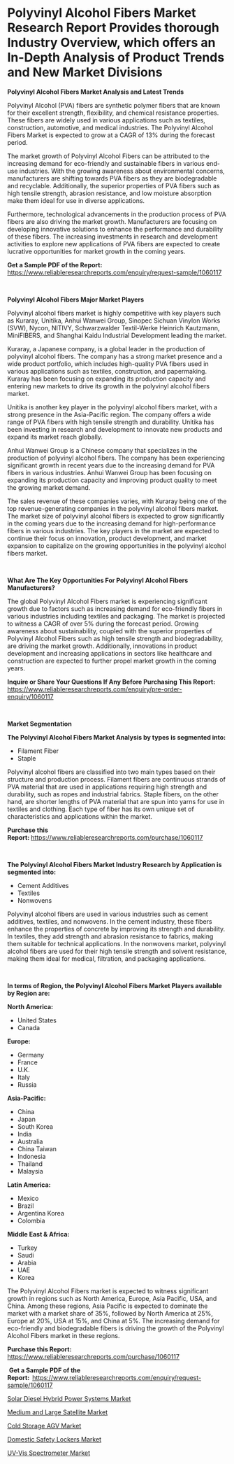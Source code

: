 <p><h1>Polyvinyl Alcohol Fibers Market Research Report Provides thorough Industry Overview, which offers an In-Depth Analysis of Product Trends and New Market Divisions</h1></p><p><strong>Polyvinyl Alcohol Fibers Market Analysis and Latest Trends</strong></p>
<p><p>Polyvinyl Alcohol (PVA) fibers are synthetic polymer fibers that are known for their excellent strength, flexibility, and chemical resistance properties. These fibers are widely used in various applications such as textiles, construction, automotive, and medical industries. The Polyvinyl Alcohol Fibers Market is expected to grow at a CAGR of 13% during the forecast period.</p><p>The market growth of Polyvinyl Alcohol Fibers can be attributed to the increasing demand for eco-friendly and sustainable fibers in various end-use industries. With the growing awareness about environmental concerns, manufacturers are shifting towards PVA fibers as they are biodegradable and recyclable. Additionally, the superior properties of PVA fibers such as high tensile strength, abrasion resistance, and low moisture absorption make them ideal for use in diverse applications.</p><p>Furthermore, technological advancements in the production process of PVA fibers are also driving the market growth. Manufacturers are focusing on developing innovative solutions to enhance the performance and durability of these fibers. The increasing investments in research and development activities to explore new applications of PVA fibers are expected to create lucrative opportunities for market growth in the coming years.</p></p>
<p><strong>Get a Sample PDF of the Report:&nbsp;</strong> <a href="https://www.reliableresearchreports.com/enquiry/request-sample/1060117">https://www.reliableresearchreports.com/enquiry/request-sample/1060117</a></p>
<p>&nbsp;</p>
<p><strong>Polyvinyl Alcohol Fibers Major Market Players</strong></p>
<p><p>Polyvinyl alcohol fibers market is highly competitive with key players such as Kuraray, Unitika, Anhui Wanwei Group, Sinopec Sichuan Vinylon Works (SVW), Nycon, NITIVY, Schwarzwalder Textil-Werke Heinrich Kautzmann, MiniFIBERS, and Shanghai Kaidu Industrial Development leading the market. </p><p>Kuraray, a Japanese company, is a global leader in the production of polyvinyl alcohol fibers. The company has a strong market presence and a wide product portfolio, which includes high-quality PVA fibers used in various applications such as textiles, construction, and papermaking. Kuraray has been focusing on expanding its production capacity and entering new markets to drive its growth in the polyvinyl alcohol fibers market.</p><p>Unitika is another key player in the polyvinyl alcohol fibers market, with a strong presence in the Asia-Pacific region. The company offers a wide range of PVA fibers with high tensile strength and durability. Unitika has been investing in research and development to innovate new products and expand its market reach globally.</p><p>Anhui Wanwei Group is a Chinese company that specializes in the production of polyvinyl alcohol fibers. The company has been experiencing significant growth in recent years due to the increasing demand for PVA fibers in various industries. Anhui Wanwei Group has been focusing on expanding its production capacity and improving product quality to meet the growing market demand.</p><p>The sales revenue of these companies varies, with Kuraray being one of the top revenue-generating companies in the polyvinyl alcohol fibers market. The market size of polyvinyl alcohol fibers is expected to grow significantly in the coming years due to the increasing demand for high-performance fibers in various industries. The key players in the market are expected to continue their focus on innovation, product development, and market expansion to capitalize on the growing opportunities in the polyvinyl alcohol fibers market.</p></p>
<p>&nbsp;</p>
<p><strong>What Are The Key Opportunities For Polyvinyl Alcohol Fibers Manufacturers?</strong></p>
<p><p>The global Polyvinyl Alcohol Fibers market is experiencing significant growth due to factors such as increasing demand for eco-friendly fibers in various industries including textiles and packaging. The market is projected to witness a CAGR of over 5% during the forecast period. Growing awareness about sustainability, coupled with the superior properties of Polyvinyl Alcohol Fibers such as high tensile strength and biodegradability, are driving the market growth. Additionally, innovations in product development and increasing applications in sectors like healthcare and construction are expected to further propel market growth in the coming years.</p></p>
<p><strong>Inquire or Share Your Questions If Any Before Purchasing This Report:</strong> <a href="https://www.reliableresearchreports.com/enquiry/pre-order-enquiry/1060117">https://www.reliableresearchreports.com/enquiry/pre-order-enquiry/1060117</a></p>
<p>&nbsp;</p>
<p><strong>Market Segmentation</strong></p>
<p><strong>The Polyvinyl Alcohol Fibers Market Analysis by types is segmented into:</strong></p>
<p><ul><li>Filament Fiber</li><li>Staple</li></ul></p>
<p><p>Polyvinyl alcohol fibers are classified into two main types based on their structure and production process. Filament fibers are continuous strands of PVA material that are used in applications requiring high strength and durability, such as ropes and industrial fabrics. Staple fibers, on the other hand, are shorter lengths of PVA material that are spun into yarns for use in textiles and clothing. Each type of fiber has its own unique set of characteristics and applications within the market.</p></p>
<p><strong>Purchase this Report:&nbsp;</strong><a href="https://www.reliableresearchreports.com/purchase/1060117">https://www.reliableresearchreports.com/purchase/1060117</a></p>
<p>&nbsp;</p>
<p><strong>The Polyvinyl Alcohol Fibers Market Industry Research by Application is segmented into:</strong></p>
<p><ul><li>Cement Additives</li><li>Textiles</li><li>Nonwovens</li></ul></p>
<p><p>Polyvinyl alcohol fibers are used in various industries such as cement additives, textiles, and nonwovens. In the cement industry, these fibers enhance the properties of concrete by improving its strength and durability. In textiles, they add strength and abrasion resistance to fabrics, making them suitable for technical applications. In the nonwovens market, polyvinyl alcohol fibers are used for their high tensile strength and solvent resistance, making them ideal for medical, filtration, and packaging applications.</p></p>
<p>&nbsp;</p>
<p><strong>In terms of Region, the Polyvinyl Alcohol Fibers Market Players available by Region are:</strong></p>
<p>
    <p> <strong> North America: </strong>
        <ul>
            <li>United States</li>
            <li>Canada</li>
        </ul>
        </p> 
    <p> <strong> Europe: </strong>
        <ul>
            <li>Germany</li>
            <li>France</li>
            <li>U.K.</li>
            <li>Italy</li>
            <li>Russia</li>
        </ul>
        </p> 
    <p> <strong> Asia-Pacific: </strong>
        <ul>
            <li>China</li>
            <li>Japan</li>
            <li>South Korea</li>
            <li>India</li>
            <li>Australia</li>
            <li>China Taiwan</li>
            <li>Indonesia</li>
            <li>Thailand</li>
            <li>Malaysia</li>
        </ul>
        </p> 
    <p> <strong> Latin America: </strong>
        <ul>
            <li>Mexico</li>
            <li>Brazil</li>
            <li>Argentina Korea</li>
            <li>Colombia</li>
        </ul>
        </p> 
    <p> <strong> Middle East & Africa: </strong>
        <ul>
            <li>Turkey</li>
            <li>Saudi</li>
            <li>Arabia</li>
            <li>UAE</li>
            <li>Korea</li>
        </ul>
    </p>
    </p>
<p><p>The Polyvinyl Alcohol Fibers market is expected to witness significant growth in regions such as North America, Europe, Asia Pacific, USA, and China. Among these regions, Asia Pacific is expected to dominate the market with a market share of 35%, followed by North America at 25%, Europe at 20%, USA at 15%, and China at 5%. The increasing demand for eco-friendly and biodegradable fibers is driving the growth of the Polyvinyl Alcohol Fibers market in these regions.</p></p>
<p><strong>Purchase this Report: </strong><a href="https://www.reliableresearchreports.com/purchase/1060117">https://www.reliableresearchreports.com/purchase/1060117</a></p>
<p>&nbsp;<strong>Get a Sample PDF of the Report:&nbsp;&nbsp;</strong><a href="https://www.reliableresearchreports.com/enquiry/request-sample/1060117">https://www.reliableresearchreports.com/enquiry/request-sample/1060117</a></p>
<p><strong></strong></p>
<p><p><a href="https://github.com/mabutironaldo/Market-Research-Report-List-3/blob/main/solar-diesel-hybrid-power-systems-market.md">Solar Diesel Hybrid Power Systems Market</a></p><p><a href="https://medium.com/p/4a011cb2899f/edit">Medium and Large Satellite Market</a></p><p><a href="https://issuu.com/reportprime-2/docs/cold-storage-agv-market-size-2030.pptx">Cold Storage AGV Market</a></p><p><a href="https://medium.com/p/cd1043b4ca51/edit">Domestic Safety Lockers Market</a></p><p><a href="https://github.com/Paul14Anderson63/Market-Research-Report-List-2/blob/main/uv-vis-spectrometer-market.md">UV-Vis Spectrometer Market</a></p></p>